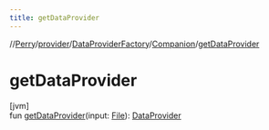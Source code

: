 ```yaml
---
title: getDataProvider
---
```

//[Perry](../../../../index.html)/[provider](../../index.html)/[DataProviderFactory](../index.html)/[Companion](index.html)/[getDataProvider](get-data-provider.html)



# getDataProvider



[jvm]\
fun [getDataProvider](get-data-provider.html)(input: [File](https://docs.oracle.com/javase/8/docs/api/java/io/File.html)): [DataProvider](../../-data-provider/index.html)




